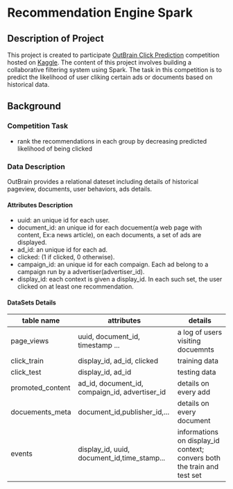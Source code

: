 # Recommendation Engine Spark

## Description of Project
This project is created to participate [OutBrain Click Prediction](https://www.kaggle.com/c/outbrain-click-prediction) competition hosted on [Kaggle](http://www.kaggle.com/competitions). The content of this project involves building a collaborative filtering system using Spark. The task in this competition is to predict the likelihood of user cliking certain ads or documents based on historical data.

## Background
### Competition Task
* rank the recommendations in each group by decreasing predicted likelihood of being clicked

### Data Description
OutBrain provides a relational dateset including details of historical pageview, documents, user behaviors, ads details. 

#### Attributes Description
* uuid: an unique id for each user.
* document_id: an unique id for each docuement(a web page with content, Ex:a news article), on each documents, a set of ads are displayed.
* ad_id: an unique id for each ad.
* clicked: (1 if clicked, 0 otherwise).
* campaign_id: an unique id for each compaign. Each ad belong to a campaign run by a advertiser(advertiser_id).
* display_id: each context is given a display_id. In each such set, the user clicked on at least one recommendation.

#### DataSets Details
|table name| attributes | details|
|----------|------------|--------|
|page_views|uuid, document_id, timestamp ...| a log of users visiting docuemnts|
|click_train| display_id, ad_id, clicked| training data |
|click_test| display_id, ad_id| testing data|
|promoted_content| ad_id, document_id, compaign_id, advertiser_id| details on every add|
|docuements_meta| document_id,publisher_id,...| details on every document|
|events| display_id, uuid, document_id,time_stamp...| informations on display_id context; convers both the train and test set|

